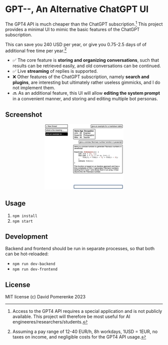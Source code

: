 # GPT--, An Alternative ChatGPT UI

The GPT4 API is much cheaper than the ChatGPT subscription.[^1] This project provides a minimal UI to mimic the basic features of the ChatGPT subscription.

This can save you 240 USD per year, or give you 0.75-2.5 days of of additional free time per year.[^2]

- ✅ The core feature is **storing and organizing conversations**, such that results can be retrieved easily, and old conversations can be continued.
- ✅ Live **streaming** of replies is supported.
- ❌ Other features of the ChatGPT subscription, namely **search and plugins**, are interesting but ultimately rather useless gimmicks, and I do not implement them.
- 🔜 As an additional feature, this UI will allow **editing the system prompt** in a convenient manner, and storing and editing multiple bot personas.

[^1]: Access to the GPT4 API requires a special application and is not publicly available. This project will therefore be most useful for AI engineeres/researchers/students.

[^2]: Assuming a pay range of 12-40 EUR/h, 8h workdays, 1USD = 1EUR, no taxes on income, and negligible costs for the GPT4 API usage.

## Screenshot

<div align="center">
<img width="50%" src="screenshot.png" />
</div>

## Usage

1. `npm install`
2. `npm start`

## Development

Backend and frontend should be run in separate processes, so that both can be hot-reloaded:

- `npm run dev-backend`
- `npm run dev-frontend`

## License

MIT license (c) David Pomerenke 2023
